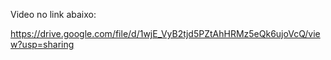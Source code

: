 Video no link abaixo:

https://drive.google.com/file/d/1wjE_VyB2tjd5PZtAhHRMz5eQk6ujoVcQ/view?usp=sharing
